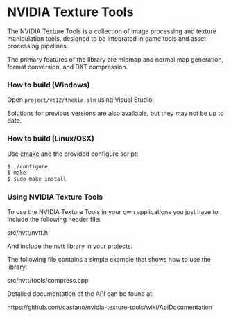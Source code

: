 NVIDIA Texture Tools
====================

The NVIDIA Texture Tools is a collection of image processing and texture 
manipulation tools, designed to be integrated in game tools and asset 
processing pipelines.

The primary features of the library are mipmap and normal map generation, format 
conversion, and DXT compression.


### How to build (Windows)

Open `project/vc12/thekla.sln` using Visual Studio.

Solutions for previous versions are also available, but they may not be up to date.


### How to build (Linux/OSX)

Use [cmake](http://www.cmake.org/) and the provided configure script:

```bash
$ ./configure
$ make
$ sudo make install
```


### Using NVIDIA Texture Tools

To use the NVIDIA Texture Tools in your own applications you just have to
include the following header file:

src/nvtt/nvtt.h

And include the nvtt library in your projects. 

The following file contains a simple example that shows how to use the library:

src/nvtt/tools/compress.cpp

Detailed documentation of the API can be found at:

https://github.com/castano/nvidia-texture-tools/wiki/ApiDocumentation


